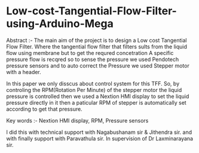 # Low-cost-Tangential-Flow-Filter-using-Arduino-Mega

Abstract :-
The main aim of the project is to design a Low cost Tangential Flow Filter. Where the tangential flow filter that filters sults from the liquid flow using membrane but to get the requred concetration A specific pressure flow is recqred so to sense the pressure we used Pendotech pressure sensors and to auto correct the Pressure we used Stepper motor with a header.

In this paper we only disscus about control system for this TFF. So, by controling the RPM(Rotation Per Minute) of the stepper motor the liquid pressure is  controlled then  we used a Nextion HMI display to set the liquid pressure directly in it then a paticular RPM  of stepper is automatically set according to get that pressure.

Key words :- Nextion HMI display, RPM, Pressure sensors

I did this with technical support with Nagabushanam sir & Jithendra sir.
and with finally support with Paravathula sir. 
In supervision of Dr Laxminarayana sir.

